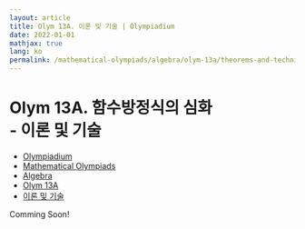 ```yaml
---
layout: article
title: Olym 13A. 이론 및 기술 | Olympiadium
date: 2022-01-01
mathjax: true
lang: ko
permalink: /mathematical-olympiads/algebra/olym-13a/theorems-and-techniques/
---
```

# Olym 13A. 함수방정식의 심화 <br> <ssup> - 이론 및 기술</ssup>

<ul class="breadcrumb">
	<li><a href="{{ site.baseurl }}/">Olympiadium</a></li> 
	<li><a href="{{ site.baseurl }}/mathematical-olympiads/">Mathematical Olympiads</a></li> 
	<li><a href="{{ site.baseurl }}/mathematical-olympiads/algebra/">Algebra</a></li> 
	<li><a href="{{ site.baseurl }}/mathematical-olympiads/algebra/olym-13a/">Olym 13A</a></li> 
	<li><a href="{{ site.baseurl }}/mathematical-olympiads/algebra/olym-13a/theorems-and-techniques/">이론 및 기술</a></li>
</ul>

Comming Soon!
